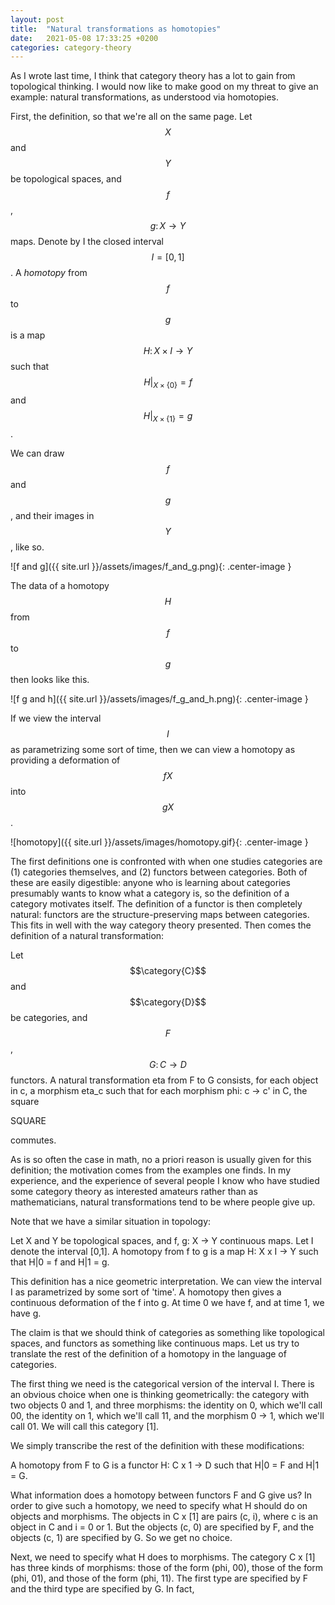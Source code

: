 ```yaml
---
layout: post
title:  "Natural transformations as homotopies"
date:   2021-05-08 17:33:25 +0200
categories: category-theory
---
```


As I wrote last time, I think that category theory has a lot to gain from
topological thinking. I would now like to make good on my threat to give an
example: natural transformations, as understood via homotopies.

First, the definition, so that we're all on the same page. Let $$X$$ and $$Y$$
be topological spaces, and $$f$$, $$g\colon X \to Y$$ maps. Denote by I the
closed interval $$I = [0, 1]$$. A _homotopy_ from $$f$$ to $$g$$ is a map
$$H\colon X \times I \to Y$$ such that $$H|_{X \times \{0\}} = f$$ and $$H|_{X
\times \{1\}} = g$$.

We can draw $$f$$ and $$g$$, and their images in $$Y$$, like so.

![f and g]({{ site.url }}/assets/images/f_and_g.png){: .center-image }

The data of a homotopy $$H$$ from $$f$$ to $$g$$ then looks like this.

![f g and h]({{ site.url }}/assets/images/f_g_and_h.png){: .center-image }

If we view the interval $$I$$ as parametrizing some sort of time, then we can view a homotopy as providing a deformation of $$fX$$ into $$gX$$.

![homotopy]({{ site.url }}/assets/images/homotopy.gif}{: .center-image }

The first definitions one is confronted with when one studies categories are
(1) categories themselves, and (2) functors between categories. Both of these
are easily digestible: anyone who is learning about categories presumably wants
to know what a category is, so the definition of a category motivates itself.
The definition of a functor is then completely natural: functors are the
structure-preserving maps between categories. This fits in well with the way
category theory presented.  Then comes the definition of a natural
transformation:

Let $$\category{C}$$ and $$\category{D}$$ be categories, and $$F$$, $$G\colon C
\to D$$ functors. A natural transformation eta from F to G consists, for each
object in c, a morphism eta_c such that for each morphism phi: c -> c' in C,
the square

SQUARE

commutes.

As is so often the case in math, no a priori reason is usually given for this
definition; the motivation comes from the examples one finds. In my experience,
and the experience of several people I know who have studied some category
theory as interested amateurs rather than as mathematicians, natural
transformations tend to be where people give up.

Note that we have a similar situation in topology:

Let X and Y be topological spaces, and f, g: X -> Y continuous maps. Let I
denote the interval [0,1]. A homotopy from f to g is a map H: X x I -> Y such
that H|0 = f and H|1 = g.

This definition has a nice geometric interpretation. We can view the interval I
as parametrized by some sort of 'time'. A homotopy then gives a continuous
deformation of the f into g. At time 0 we have f, and at time 1, we have g.

The claim is that we should think of categories as something like topological
spaces, and functors as something like continuous maps. Let us try to translate
the rest of the definition of a homotopy in the language of categories.

The first thing we need is the categorical version of the interval I. There is
an obvious choice when one is thinking geometrically: the category with two
objects 0 and 1, and three morphisms: the identity on 0, which we'll call 00,
the identity on 1, which we'll call 11, and the morphism 0 -> 1, which we'll
call 01. We will call this category [1].

We simply transcribe the rest of the definition with these modifications: 

A homotopy from F to G is a functor H: C x 1 -> D such that H|0 = F and H|1 =
G.

What information does a homotopy between functors F and G give us? In order to
give such a homotopy, we need to specify what H should do on objects and
morphisms. The objects in C x [1] are pairs (c, i), where c is an object in C and
i = 0 or 1. But the objects (c, 0) are specified by F, and the objects (c, 1)
are specified by G. So we get no choice.

Next, we need to specify what H does to morphisms. The category C x [1] has
three kinds of morphisms: those of the form (phi, 00), those of the form (phi,
01), and those of the form (phi, 11). The first type are specified by F and the
third type are specified by G. In fact, 

